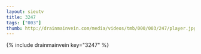 ```yaml
--- 
layout: sieutv
title: 3247
tags: ["003"]
thumb: http://drainmainvein.com/media/videos/tmb/000/003/247/player.jpg
---
```

{% include drainmainvein key="3247" %} 
